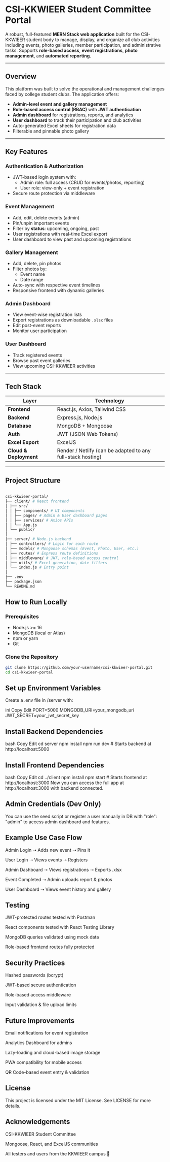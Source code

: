 # CSI-KKWIEER Student Committee Portal

A robust, full-featured **MERN Stack web application** built for the CSI-KKWIEER student body to manage, display, and organize all club activities including events, photo galleries, member participation, and administrative tasks. Supports **role-based access**, **event registrations**, **photo management**, and **automated reporting**.

---

## Overview

This platform was built to solve the operational and management challenges faced by college student clubs. The application offers:

-  **Admin-level event and gallery management**
-  **Role-based access control (RBAC)** with **JWT authentication**
-  **Admin dashboard** for registrations, reports, and analytics
-  **User dashboard** to track their participation and club activities
-  Auto-generated Excel sheets for registration data
-  Filterable and pinnable photo gallery

---

## Key Features

### Authentication & Authorization

- JWT-based login system with:
  - Admin role: full access (CRUD for events/photos, reporting)
  - User role: view-only + event registration
- Secure route protection via middleware

### Event Management

- Add, edit, delete events (admin)
- Pin/unpin important events
- Filter by **status**: upcoming, ongoing, past
- User registrations with real-time Excel export
- User dashboard to view past and upcoming registrations

### Gallery Management

- Add, delete, pin photos
- Filter photos by:
  - Event name
  - Date range
- Auto-sync with respective event timelines
- Responsive frontend with dynamic galleries

### Admin Dashboard

- View event-wise registration lists
- Export registrations as downloadable `.xlsx` files
- Edit post-event reports
- Monitor user participation

### User Dashboard

- Track registered events
- Browse past event galleries
- View upcoming CSI-KKWIEER activities

---

## Tech Stack

| Layer         | Technology                  |
|---------------|------------------------------|
| **Frontend**   | React.js, Axios, Tailwind CSS |
| **Backend**    | Express.js, Node.js          |
| **Database**   | MongoDB + Mongoose           |
| **Auth**       | JWT (JSON Web Tokens)        |
| **Excel Export** | ExcelJS                    |
| **Cloud & Deployment** | Render / Netlify (can be adapted to any full-stack hosting) |

---

## Project Structure
```bash

csi-kkwieer-portal/
├── client/ # React frontend
│ ├── src/
│ │ ├── components/ # UI components
│ │ ├── pages/ # Admin & User dashboard pages
│ │ ├── services/ # Axios APIs
│ │ └── App.js
│ └── public/
│
├── server/ # Node.js backend
│ ├── controllers/ # Logic for each route
│ ├── models/ # Mongoose schemas (Event, Photo, User, etc.)
│ ├── routes/ # Express route definitions
│ ├── middleware/ # JWT, role-based access control
│ ├── utils/ # Excel generation, date filters
│ └── index.js # Entry point
│
├── .env
├── package.json
└── README.md

```

## How to Run Locally

### Prerequisites

- Node.js >= 16
- MongoDB (local or Atlas)
- npm or yarn
- Git

### Clone the Repository

```bash
git clone https://github.com/your-username/csi-kkwieer-portal.git
cd csi-kkwieer-portal
```

## Set up Environment Variables
Create a .env file in /server with:

ini
Copy
Edit
PORT=5000
MONGODB_URI=your_mongodb_uri
JWT_SECRET=your_jwt_secret_key
## Install Backend Dependencies
bash
Copy
Edit
cd server
npm install
npm run dev  # Starts backend at http://localhost:5000
## Install Frontend Dependencies
bash
Copy
Edit
cd ../client
npm install
npm start  # Starts frontend at http://localhost:3000
Now you can access the full app at http://localhost:3000 with backend connected.

## Admin Credentials (Dev Only)
You can use the seed script or register a user manually in DB with "role": "admin" to access admin dashboard and features.

## Example Use Case Flow
Admin Login ➝ Adds new event ➝ Pins it

User Login ➝ Views events ➝ Registers

Admin Dashboard ➝ Views registrations ➝ Exports .xlsx

Event Completed ➝ Admin uploads report & photos

User Dashboard ➝ Views event history and gallery

## Testing
JWT-protected routes tested with Postman

React components tested with React Testing Library

MongoDB queries validated using mock data

Role-based frontend routes fully protected


## Security Practices
Hashed passwords (bcrypt)

JWT-based secure authentication

Role-based access middleware

Input validation & file upload limits

## Future Improvements
 Email notifications for event registration
 
 Analytics Dashboard for admins
 
 Lazy-loading and cloud-based image storage
 
 PWA compatibility for mobile access
 
 QR Code-based event entry & validation

## License
This project is licensed under the MIT License. See LICENSE for more details.

## Acknowledgements
CSI-KKWIEER Student Committee

Mongoose, React, and ExcelJS communities

All testers and users from the KKWIEER campus 💙
